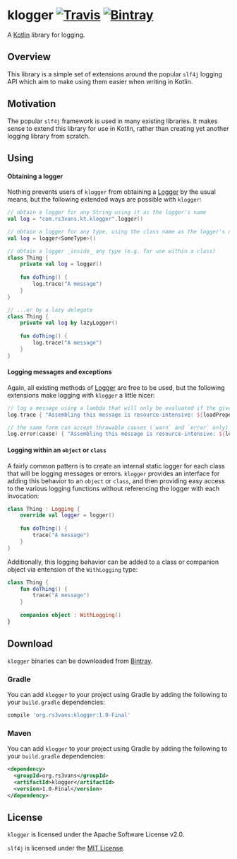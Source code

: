 # klogger [![Travis](https://img.shields.io/travis/rs3vans/klogger.svg)](https://travis-ci.org/rs3vans/klogger) [![Bintray](https://img.shields.io/bintray/v/rs3vans/maven/klogger.svg)](https://bintray.com/rs3vans/maven/klogger) #
A [Kotlin](https://kotlinlang.org/) library for logging.

## Overview ##
This library is a simple set of extensions around the popular `slf4j` logging API which aim to make using them easier
when writing in Kotlin.

## Motivation ##
The popular `slf4j` framework is used in many existing libraries. It makes sense to extend this library for use in
Kotlin, rather than creating yet another logging library from scratch.

## Using ##

#### Obtaining a logger ####
Nothing prevents users of `klogger` from obtaining a [Logger](http://www.slf4j.org/apidocs/org/slf4j/Logger.html)
by the usual means, but the following extended ways are possible with `klogger`:

```kotlin
// obtain a logger for any String using it as the logger's name
val log = "com.rs3vans.kt.klogger".logger()

// obtain a logger for any type, using the class name as the logger's name
val log = logger<SomeType>()

// obtain a logger _inside_ any type (e.g. for use within a class)
class Thing {
    private val log = logger()
    
    fun doThing() {
        log.trace("A message")
    }
}

// ...or by a lazy delegate
class Thing {
    private val log by lazyLogger()
    
    fun doThing() {
        log.trace("A message")
    }
}
```

#### Logging messages and exceptions ####
Again, all existing methods of [Logger](http://www.slf4j.org/apidocs/org/slf4j/Logger.html) are free
to be used, but the following extensions make logging with `klogger` a little nicer:

```kotlin
// log a message using a lambda that will only be evaluated if the given level is enabled
log.trace { "Assembling this message is resource-intensive: ${loadProperties()}" }

// the same form can accept throwable causes (`warn` and `error` only)
log.error(cause) { "Assembling this message is resource-intensive: ${loadProperties()}" }
```

#### Logging within an `object` or `class` ####
A fairly common pattern is to create an internal static logger for each class that will be logging messages or errors.
`klogger` provides an interface for adding this behavior to an `object` or `class`, and then providing easy
access to the various logging functions without referencing the logger with each invocation:

```kotlin
class Thing : Logging {
    override val logger = logger()
    
    fun doThing() {
        trace("A message")
    }
}
```

Additionally, this logging behavior can be added to a class or companion object via entension of the `WithLogging` type:

```kotlin
class Thing {
    fun doThing() {
        trace("A message")
    }
    
    companion object : WithLogging()
}
```

## Download ##
`klogger` binaries can be downloaded from [Bintray](https://bintray.com/rs3vans/maven/klogger).

### Gradle ###
You can add `klogger` to your project using Gradle by adding the following to your `build.gradle` dependencies:

```groovy
compile 'org.rs3vans:klogger:1.0-Final'
```
    
### Maven ###
You can add `klogger` to your project using Gradle by adding the following to your `build.gradle` dependencies:

```xml
<dependency>
  <groupId>org.rs3vans</groupId>
  <artifactId>klogger</artifactId>
  <version>1.0-Final</version>
</dependency>
```

## License ##
`klogger` is licensed under the Apache Software License v2.0.

`slf4j` is licensed under the [MIT License](http://www.slf4j.org/license.html).
